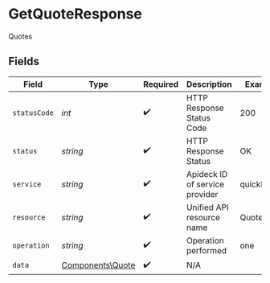 # GetQuoteResponse

Quotes


## Fields

| Field                                                | Type                                                 | Required                                             | Description                                          | Example                                              |
| ---------------------------------------------------- | ---------------------------------------------------- | ---------------------------------------------------- | ---------------------------------------------------- | ---------------------------------------------------- |
| `statusCode`                                         | *int*                                                | :heavy_check_mark:                                   | HTTP Response Status Code                            | 200                                                  |
| `status`                                             | *string*                                             | :heavy_check_mark:                                   | HTTP Response Status                                 | OK                                                   |
| `service`                                            | *string*                                             | :heavy_check_mark:                                   | Apideck ID of service provider                       | quickbooks                                           |
| `resource`                                           | *string*                                             | :heavy_check_mark:                                   | Unified API resource name                            | Quotes                                               |
| `operation`                                          | *string*                                             | :heavy_check_mark:                                   | Operation performed                                  | one                                                  |
| `data`                                               | [Components\Quote](../../Models/Components/Quote.md) | :heavy_check_mark:                                   | N/A                                                  |                                                      |